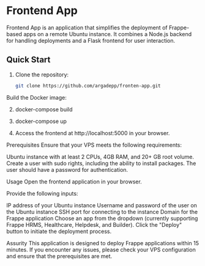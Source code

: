 # Frontend App

Frontend App is an application that simplifies the deployment of Frappe-based apps on a remote Ubuntu instance. It combines a Node.js backend for handling deployments and a Flask frontend for user interaction.

## Quick Start

1. Clone the repository:

   ```bash
   git clone https://github.com/argadepp/fronten-app.git

Build the Docker image:

2. docker-compose build

3. docker-compose up

4. Access the frontend at http://localhost:5000 in your browser.

Prerequisites
Ensure that your VPS meets the following requirements:

Ubuntu instance with at least 2 CPUs, 4GB RAM, and 20+ GB root volume.
Create a user with sudo rights, including the ability to install packages.
The user should have a password for authentication.

Usage
Open the frontend application in your browser.

Provide the following inputs:

IP address of your Ubuntu instance
Username and password of the user on the Ubuntu instance
SSH port for connecting to the instance
Domain for the Frappe application
Choose an app from the dropdown (currently supporting Frappe HRMS, Healthcare, Helpdesk, and Builder).
Click the "Deploy" button to initiate the deployment process.

Assurity
This application is designed to deploy Frappe applications within 15 minutes. If you encounter any issues, please check your VPS configuration and ensure that the prerequisites are met.